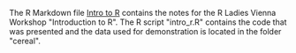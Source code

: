 The R Markdown file [Intro to R](https://htmlpreview.github.io/?https://github.com/piapfeiffer/intro-to-R/blob/main/intro_r.html) contains the notes for the R Ladies Vienna Workshop "Introduction to R". 
The R script "intro_r.R" contains the code that was presented and the data used for demonstration is located in the folder "cereal". 
